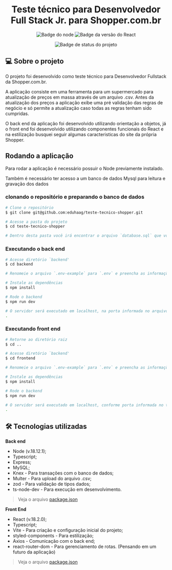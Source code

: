 <div align="center">
  
  # Teste técnico para Desenvolvedor Full Stack Jr. para Shopper.com.br
  
</div>
<div align="center">

![Badge do node](https://img.shields.io/badge/Node-18.12.1-red?logo=nodedotjs&color=%23339933)
![Badge da versão do React](https://img.shields.io/badge/React-v18.2.0-blue?logo=react&color=2ccce4)

![Badge de status do projeto](https://img.shields.io/badge/PROJETO%20CONCLU%C3%8DDO-darkGreen)

  
</div>

## 💻 Sobre o projeto
O projeto foi desenvolvido como teste técnico para Desenvolvedor Fullstack da Shopper.com.br.

A aplicação consiste em uma ferramenta para um supermercado para atualização de preços em massa através de um arquivo .csv.
Antes da atualização dos preços a aplicação exibe uma pré validação das regras de negócio e só permite a atualização caso todas as regras tenham sido cumpridas.

O back end da aplicação foi desenvolvido utilizando orientação a objetos, já o front end foi desenvolvido utilizando componentes funcionais do React e na estilização busquei seguir algumas caracteristicas do site da própria Shopper.

## Rodando a aplicação
Para rodar a aplicação é necessário possuir o Node previamente instalado.

Também é necessário ter acesso a um banco de dados Mysql para leitura e gravação dos dados

### clonando o repositório e preparando o banco de dados
```bash
# Clone o repositório
$ git clone git@github.com:eduhaag/teste-tecnico-shopper.git

# Acesse a pasta do projeto
$ cd teste-tecnico-shopper

# Dentro desta pasta você irá encontrar o arquivo `database.sql` que você deverá executar em seu servidor MySQL para preparar o banco de dados.
```

### Executando o back end
```bash
# Acesse diretório `backend'
$ cd backend

# Renomeie o arquivo `.env-example` para `.env` e preencha as informações de acesso ao banco de dados.

# Instale as dependências
$ npm install

# Rode o backend
$ npm run dev

# O servidor será executado em localhost, na porta informada no arquivo .env ou porta 3001.
.
```

### Executando front end
```bash
# Retorne ao diretório raiz
$ cd ..

# Acesse diretório `backend'
$ cd frontend

# Renomeie o arquivo `.env-example` para `.env` e preencha as informações de acesso ao banco de dados.

# Instale as dependências
$ npm install

# Rode o backend
$ npm run dev

# O servidor será executado em localhost, conforme porta informada no terminal.
.
```

## 🛠️ Tecnologias utilizadas
**Back end**
- Node (v.18.12.1);
- Typescript;
- Express;
- MySQL;
- Knex - Para transações com o banco de dados;
- Multer - Para upload do arquivo .csv;
- zod - Para validação de tipos dados;
- ts-node-dev - Para execução em desenvolvimento.
> Veja o arquivo [package.json](/backend/package.json)


**Front End**
- React (v.18.2.0);
- Typescript;
- Vite - Para criação e configuração inicial do projeto;
- styled-components - Para estilização;
- Axios - Comunicação com o back end;
- react-router-dom - Para gerenciamento de rotas. (Pensando em um futuro da aplicação)
> Veja o arquivo [package.json](/frontend/package.json)


